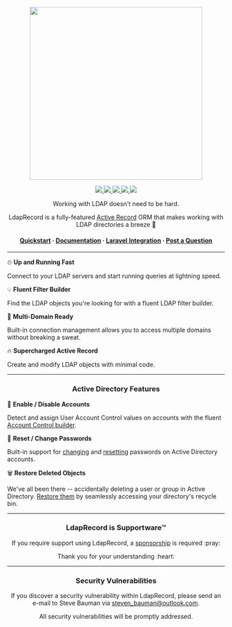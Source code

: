 <!-- readme.md -->

<p align="center">
    <img src="https://ldaprecord.com/assets/img/logo.png" width="400">
</p>

<p align="center">
    <a href="https://travis-ci.com/DirectoryTree/LdapRecord">
        <img src="https://img.shields.io/travis/DirectoryTree/LdapRecord.svg?style=flat-square"/>
    </a>
    <a href="https://scrutinizer-ci.com/g/DirectoryTree/LdapRecord/?branch=master">
        <img src="https://img.shields.io/scrutinizer/g/DirectoryTree/LdapRecord/master.svg?style=flat-square"/>
    </a>
    <a href="https://packagist.org/packages/DirectoryTree/LdapRecord">
        <img src="https://img.shields.io/packagist/dt/DirectoryTree/LdapRecord.svg?style=flat-square"/>
    </a>
    <a href="https://packagist.org/packages/DirectoryTree/LdapRecord">
        <img src="https://img.shields.io/packagist/v/DirectoryTree/LdapRecord.svg?style=flat-square"/>
    </a>
    <a href="https://packagist.org/packages/DirectoryTree/LdapRecord">
        <img src="https://img.shields.io/github/license/DirectoryTree/LdapRecord.svg?style=flat-square"/>
    </a>
</p>

<p align="center">
    Working with LDAP doesn't need to be hard.
</p>

<p align="center">
    LdapRecord is a fully-featured <a href="https://en.wikipedia.org/wiki/Active_record_pattern">Active Record</a>
    ORM that makes working with LDAP directories a breeze 🍃
</p>

<h4 align="center">
    <a href="https://ldaprecord.com/docs/quickstart/">Quickstart</a>
    <span> · </span>
    <a href="https://ldaprecord.com/docs/">Documentation</a>
    <span> · </span>
    <a href="https://github.com/DirectoryTree/LdapRecord-Laravel">Laravel Integration</a>
    <span> · </span>
    <a href="https://github.com/DirectoryTree/LdapRecord-Discussions/issues/new">Post a Question</a>
</h4>

---

⏲ **Up and Running Fast**

Connect to your LDAP servers and start running queries at lightning speed.

💡 **Fluent Filter Builder**

Find the LDAP objects you're looking for with a fluent LDAP filter builder.

💼 **Multi-Domain Ready**

Built-in connection management allows you to access multiple domains without breaking a sweat.

🔥 **Supercharged Active Record**

Create and modify LDAP objects with minimal code.

---

<h3 align="center">
Active Directory Features
</h3>

🚪 **Enable / Disable Accounts**

Detect and assign User Account Control values on accounts with the fluent [Account Control builder](https://ldaprecord.com/docs/active-directory/users/#uac).

🔑 **Reset / Change Passwords**

Built-in support for [changing](https://ldaprecord.com/docs/active-directory/users/#changing-passwords) and [resetting](https://ldaprecord.com/docs/active-directory/users/#resetting-passwords) passwords on Active Directory accounts.

🗑 **Restore Deleted Objects**

We've all been there -- accidentally deleting a user or group in Active Directory. [Restore them](https://ldaprecord.com/docs/models/#restoring) by seamlessly accessing your directory's recycle bin.

---

<h3 align="center">LdapRecord is Supportware™</h3>

<p align="center">If you require support using LdapRecord, a <a href="https://github.com/sponsors/stevebauman">sponsorship</a> is required :pray:</p>

<p align="center">Thank you for your understanding :heart:</p>

--- 

<h3 align="center">Security Vulnerabilities</h3>

<p align="center">If you discover a security vulnerability within LdapRecord, please send an e-mail to Steve Bauman via <a href="mailto:steven_bauman@outlook.com">steven_bauman@outlook.com</a>.</p>

<p align="center">All security vulnerabilities will be promptly addressed.</p>
